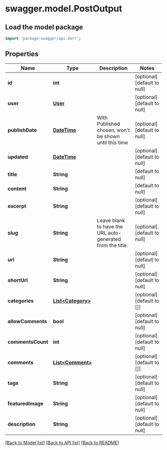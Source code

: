 # swagger.model.PostOutput

## Load the model package
```dart
import 'package:swagger/api.dart';
```

## Properties
Name | Type | Description | Notes
------------ | ------------- | ------------- | -------------
**id** | **int** |  | [optional] [default to null]
**user** | [**User**](User.md) |  | [optional] [default to null]
**publishDate** | [**DateTime**](DateTime.md) | With Published chosen, won&#39;t be shown until this time | [optional] [default to null]
**updated** | [**DateTime**](DateTime.md) |  | [optional] [default to null]
**title** | **String** |  | [default to null]
**content** | **String** |  | [default to null]
**excerpt** | **String** |  | [optional] [default to null]
**slug** | **String** | Leave blank to have the URL auto-generated from the title. | [optional] [default to null]
**url** | **String** |  | [optional] [default to null]
**shortUrl** | **String** |  | [optional] [default to null]
**categories** | [**List&lt;Category&gt;**](Category.md) |  | [optional] [default to []]
**allowComments** | **bool** |  | [optional] [default to null]
**commentsCount** | **int** |  | [optional] [default to null]
**comments** | [**List&lt;Comment&gt;**](Comment.md) |  | [optional] [default to []]
**tags** | **String** |  | [optional] [default to null]
**featuredImage** | **String** |  | [optional] [default to null]
**description** | **String** |  | [optional] [default to null]

[[Back to Model list]](../README.md#documentation-for-models) [[Back to API list]](../README.md#documentation-for-api-endpoints) [[Back to README]](../README.md)


